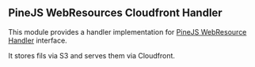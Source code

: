 ## PineJS WebResources Cloudfront Handler

This module provides a handler implementation for [PineJS WebResource Handler](https://github.com/balena-io/pinejs/blob/master/src/webresource-handler/index.ts#L33-L37) interface.

It stores fils via S3 and serves them via Cloudfront.